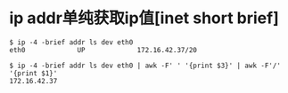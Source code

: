 # ip addr单纯获取ip值[inet short brief]

```
$ ip -4 -brief addr ls dev eth0
eth0             UP             172.16.42.37/20
```

```
$ ip -4 -brief addr ls dev eth0 | awk -F' ' '{print $3}' | awk -F'/' '{print $1}'
172.16.42.37
```

